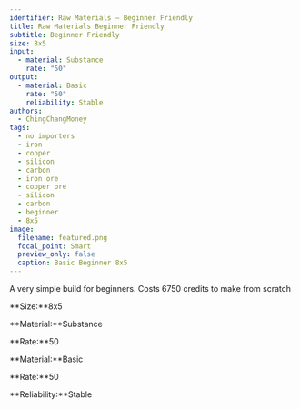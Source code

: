 ```yaml
---
identifier: Raw Materials – Beginner Friendly
title: Raw Materials Beginner Friendly
subtitle: Beginner Friendly
size: 8x5
input:
  - material: Substance
    rate: "50"
output:
  - material: Basic
    rate: "50"
    reliability: Stable
authors:
  - ChingChangMoney
tags:
  - no importers
  - iron
  - copper
  - silicon
  - carbon
  - iron ore
  - copper ore
  - silicon
  - carbon
  - beginner
  - 8x5
image:
  filename: featured.png
  focal_point: Smart
  preview_only: false
  caption: Basic Beginner 8x5
---
```

A very simple build for beginners. Costs 6750 credits to make from scratch

**Size:**8x5

**Material:**Substance

**Rate:**50

**Material:**Basic

**Rate:**50

**Reliability:**Stable
